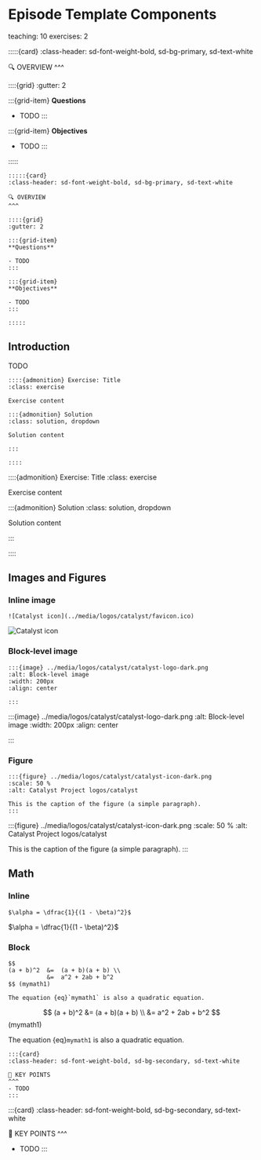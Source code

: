 # Episode Template Components

teaching: 10
exercises: 2

:::::{card}
:class-header: sd-font-weight-bold, sd-bg-primary, sd-text-white

🔍 OVERVIEW
^^^

::::{grid}
:gutter: 2

:::{grid-item}
**Questions**

- TODO
:::

:::{grid-item}
**Objectives**

- TODO
:::

:::::

```
:::::{card}
:class-header: sd-font-weight-bold, sd-bg-primary, sd-text-white

🔍 OVERVIEW
^^^

::::{grid}
:gutter: 2

:::{grid-item}
**Questions**

- TODO
:::

:::{grid-item}
**Objectives**

- TODO
:::

:::::
```

## Introduction

TODO 

```
::::{admonition} Exercise: Title
:class: exercise

Exercise content

:::{admonition} Solution
:class: solution, dropdown

Solution content

:::

::::
```

::::{admonition} Exercise: Title
:class: exercise

Exercise content

:::{admonition} Solution
:class: solution, dropdown

Solution content

:::

::::

## Images and Figures

### Inline image

```
![Catalyst icon](../media/logos/catalyst/favicon.ico)
```

![Catalyst icon](../media/logos/catalyst/favicon.ico)

### Block-level image

```
:::{image} ../media/logos/catalyst/catalyst-logo-dark.png 
:alt: Block-level image
:width: 200px
:align: center

:::
```

:::{image} ../media/logos/catalyst/catalyst-logo-dark.png 
:alt: Block-level image
:width: 200px
:align: center

:::

### Figure

```
:::{figure} ../media/logos/catalyst/catalyst-icon-dark.png
:scale: 50 %
:alt: Catalyst Project logos/catalyst

This is the caption of the figure (a simple paragraph).
:::

```
:::{figure} ../media/logos/catalyst/catalyst-icon-dark.png
:scale: 50 %
:alt: Catalyst Project logos/catalyst

This is the caption of the figure (a simple paragraph).
:::

## Math

### Inline

```
$\alpha = \dfrac{1}{(1 - \beta)^2}$
```

$\alpha = \dfrac{1}{(1 - \beta)^2}$

### Block

```
$$
(a + b)^2  &=  (a + b)(a + b) \\
           &=  a^2 + 2ab + b^2
$$ (mymath1)

The equation {eq}`mymath1` is also a quadratic equation.
```

$$
(a + b)^2  &=  (a + b)(a + b) \\
           &=  a^2 + 2ab + b^2
$$ (mymath1)

The equation {eq}`mymath1` is also a quadratic equation.

```
:::{card} 
:class-header: sd-font-weight-bold, sd-bg-secondary, sd-text-white

🔑 KEY POINTS
^^^
- TODO
:::

```

:::{card} 
:class-header: sd-font-weight-bold, sd-bg-secondary, sd-text-white

🔑 KEY POINTS
^^^
- TODO
:::
